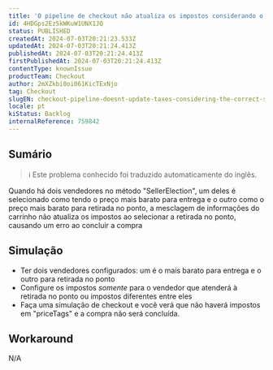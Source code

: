 ```yaml
---
title: 'O pipeline de checkout não atualiza os impostos considerando o vendedor correto ao mesclar as informações do carrinho'
id: 4HDGps2Ez5kWKuW1UNX1JQ
status: PUBLISHED
createdAt: 2024-07-03T20:21:23.533Z
updatedAt: 2024-07-03T20:21:24.413Z
publishedAt: 2024-07-03T20:21:24.413Z
firstPublishedAt: 2024-07-03T20:21:24.413Z
contentType: knownIssue
productTeam: Checkout
author: 2mXZkbi0oi061KicTExNjo
tag: Checkout
slugEN: checkout-pipeline-doesnt-update-taxes-considering-the-correct-seller-when-merging-cart-information
locale: pt
kiStatus: Backlog
internalReference: 759842
---
```


## Sumário

>ℹ️ Este problema conhecido foi traduzido automaticamente do inglês.


Quando há dois vendedores no método "SellerElection", um deles é selecionado como tendo o preço mais barato para entrega e o outro como o preço mais barato para retirada no ponto, a mesclagem de informações do carrinho não atualiza os impostos ao selecionar a retirada no ponto, causando um erro ao concluir a compra

## Simulação



- Ter dois vendedores configurados: um é o mais barato para entrega e o outro para retirada no ponto
- Configure os impostos _somente_ para o vendedor que atenderá à retirada no ponto ou impostos diferentes entre eles
- Faça uma simulação de checkout e você verá que não haverá impostos em "priceTags" e a compra não será concluída.



## Workaround


N/A



